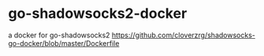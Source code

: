 # go-shadowsocks2-docker
a docker for go-shadowsocks2 https://github.com/cloverzrg/shadowsocks-go-docker/blob/master/Dockerfile
